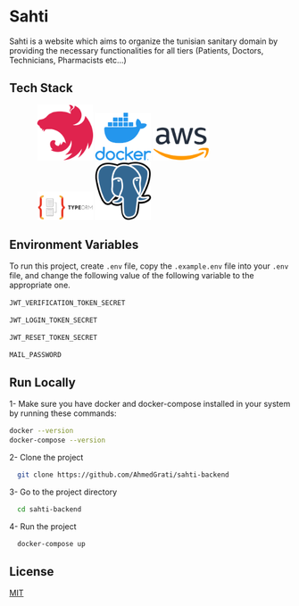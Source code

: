 # Sahti

Sahti is a website which aims to organize the tunisian sanitary domain by providing the necessary functionalities for all tiers (Patients, Doctors, Technicians,
Pharmacists
etc...)

## Tech Stack

<div style="width:80%; margin:0 auto;">
  <img src="./readme_assets/nestjs.svg" width=100>

  <img src="./readme_assets/docker.png" width=100>
  <img src="./readme_assets/aws.png" width=100>
  <img src="./readme_assets/typeorm.png" width=100>
  <img src="./readme_assets/postgres.png" width=100>
</div>

## Environment Variables

To run this project, create `.env` file, copy the `.example.env` file into your `.env` file, and change the following value of the following variable to the appropriate one.

`JWT_VERIFICATION_TOKEN_SECRET`

`JWT_LOGIN_TOKEN_SECRET`

`JWT_RESET_TOKEN_SECRET`

`MAIL_PASSWORD`

## Run Locally

1- Make sure you have docker and docker-compose installed in your system by running these commands:
```bash
docker --version
docker-compose --version
```
2- Clone the project

```bash
  git clone https://github.com/AhmedGrati/sahti-backend
```

3- Go to the project directory

```bash
  cd sahti-backend
```

4- Run the project

```bash
  docker-compose up
```
## License

[MIT](https://choosealicense.com/licenses/mit/)
